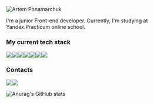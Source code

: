 <img src="https://readme-typing-svg.herokuapp.com?font=Fira+Code&pause=1000&color=35D46D&width=435&lines=Hi%2C+I'm+Artem+Ponamarchuk" alt="Artem Ponamarchuk" />
<p>I'm a junior Front-end developer. Currently, I'm studying at Yandex.Practicum online school.</p>
<h3>My current tech stack</h3>
<a href="#"><img src="https://img.shields.io/badge/html5-%23E34F26.svg?style=for-the-badge&logo=html5&logoColor=white"></a><a href="#"><img src="https://img.shields.io/badge/css3-%231572B6.svg?style=for-the-badge&logo=css3&logoColor=white"></a><a href="#"><img src="https://img.shields.io/badge/javascript-%23323330.svg?style=for-the-badge&logo=javascript&logoColor=%23F7DF1E"></a><a href="#"><img src="https://img.shields.io/badge/react-%2320232a.svg?style=for-the-badge&logo=react&logoColor=%2361DAFB"></a><a href="#"><img src="https://img.shields.io/badge/git-%23F05033.svg?style=for-the-badge&logo=git&logoColor=white"></a><a href="#"><img src="https://img.shields.io/badge/NPM-%23000000.svg?style=for-the-badge&logo=npm&logoColor=white"></a><a href="#"><img src="https://img.shields.io/badge/webpack-%238DD6F9.svg?style=for-the-badge&logo=webpack&logoColor=black"></a>
<h3>Contacts</h3>
<a href="https://t.me/Panfilok" target="_blank"><img src="https://img.shields.io/badge/Telegram-2CA5E0?style=for-the-badge&logo=telegram&logoColor=white"></a><a href="https://practicum-students.slack.com/team/U03A3HDQSAK"><img src="https://img.shields.io/badge/Slack-4A154B?style=for-the-badge&logo=slack&logoColor=white"></a>

![Anurag's GitHub stats](https://github-readme-stats.vercel.app/api?username=Panfil0k&theme=vue-dark&show_icons=true)
